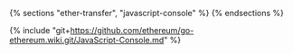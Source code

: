 {% sections "ether-transfer", "javascript-console" %}
{% endsections %}

{% include "git+https://github.com/ethereum/go-ethereum.wiki.git/JavaScript-Console.md" %}
